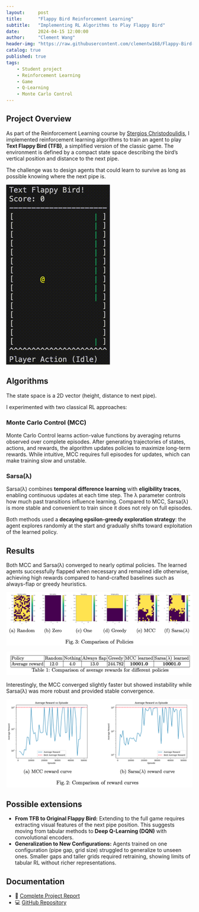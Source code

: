 ```yaml
---
layout:     post
title:      "Flappy Bird Reinforcement Learning"
subtitle:   "Implementing RL Algorithms to Play Flappy Bird"
date:       2024-04-15 12:00:00
author:     "Clement Wang"
header-img: "https://raw.githubusercontent.com/clementw168/Flappy-Bird-RL/main/TFB_agent.gif"
catalog: true
published: true
tags:
    - Student project
    - Reinforcement Learning
    - Game
    - Q-Learning
    - Monte Carlo Control
---
```


## Project Overview

As part of the Reinforcement Learning course by [Stergios Christodoulidis](https://stergioc.github.io/), I implemented reinforcement learning algorithms to train an agent to play **Text Flappy Bird (TFB)**, a simplified version of the classic game. The environment is defined by a compact state space describing the bird’s vertical position and distance to the next pipe.  

The challenge was to design agents that could learn to survive as long as possible knowing where the next pipe is.

![Flappy bird](https://raw.githubusercontent.com/clementw168/Flappy-Bird-RL/main/TFB_agent.gif)


## Algorithms

The state space is a 2D vector (height, distance to next pipe).

I experimented with two classical RL approaches:

### Monte Carlo Control (MCC)
Monte Carlo Control learns action-value functions by averaging returns observed over complete episodes. After generating trajectories of states, actions, and rewards, the algorithm updates policies to maximize long-term rewards. While intuitive, MCC requires full episodes for updates, which can make training slow and unstable.

### Sarsa(λ)
Sarsa(λ) combines **temporal difference learning** with **eligibility traces**, enabling continuous updates at each time step. The λ parameter controls how much past transitions influence learning. Compared to MCC, Sarsa(λ) is more stable and convenient to train since it does not rely on full episodes.

Both methods used a **decaying epsilon-greedy exploration strategy**: the agent explores randomly at the start and gradually shifts toward exploitation of the learned policy.


## Results

Both MCC and Sarsa(λ) converged to nearly optimal policies. The learned agents successfully flapped when necessary and remained idle otherwise, achieving high rewards compared to hand-crafted baselines such as always-flap or greedy heuristics.  

![Policies](/img_compressed/posts/cs-mva/flappy_policies.png)

![Rewards comparison](/img_compressed/posts/cs-mva/flappy_metrics.png)

Interestingly, the MCC converged slightly faster but showed instability while Sarsa(λ) was more robust and provided stable convergence.

![Rewards convergence](/img_compressed/posts/cs-mva/flappy_convergence.png)




## Possible extensions

- **From TFB to Original Flappy Bird:** Extending to the full game requires extracting visual features of the next pipe position. This suggests moving from tabular methods to **Deep Q-Learning (DQN)** with convolutional encoders.  
- **Generalization to New Configurations:** Agents trained on one configuration (pipe gap, grid size) struggled to generalize to unseen ones. Smaller gaps and taller grids required retraining, showing limits of tabular RL without richer representations.


## Documentation

- 📄 [Complete Project Report](https://raw.githubusercontent.com/clementw168/Flappy-Bird-RL/main/report.pdf)  
- 💻 [GitHub Repository](https://github.com/clementw168/Flappy-Bird-RL)  

